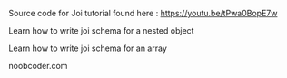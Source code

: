 Source code for Joi tutorial found here : https://youtu.be/tPwa0BopE7w

Learn how to write joi schema for a nested object

Learn how to write joi schema for an array

noobcoder.com
